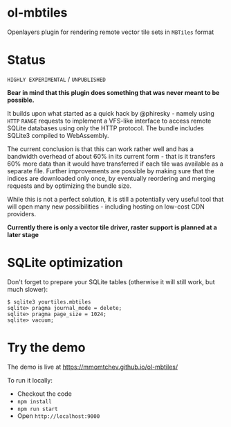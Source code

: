 # ol-mbtiles

Openlayers plugin for rendering remote vector tile sets in `MBTiles` format

# Status

`HIGHLY EXPERIMENTAL` / `UNPUBLISHED`

**Bear in mind that this plugin does something that was never meant to be possible.**

It builds upon what started as a quick hack by @phiresky - namely using `HTTP` `RANGE` requests to implement a VFS-like interface to access remote SQLite databases using only the HTTP protocol. The bundle includes SQLite3 compiled to WebAssembly.

The current conclusion is that this can work rather well and has a bandwidth overhead of about 60% in its current form - that is it transfers 60% more data than it would have transferred if each tile was available as a separate file. Further improvements are possible by making sure that the indices are downloaded only once, by eventually reordering and merging requests and by optimizing the bundle size.

While this is not a perfect solution, it is still a potentially very useful tool that will open many new possibilities - including hosting on low-cost CDN providers.

**Currently there is only a vector tile driver, raster support is planned at a later stage**

# SQLite optimization

Don't forget to prepare your SQLite tables (otherwise it will still work, but much slower):

```
$ sqlite3 yourtiles.mbtiles
sqlite> pragma journal_mode = delete;
sqlite> pragma page_size = 1024;
sqlite> vacuum;
```

# Try the demo

The demo is live at https://mmomtchev.github.io/ol-mbtiles/

To run it locally:
* Checkout the code
* `npm install`
* `npm run start`
* Open `http://localhost:9000`

